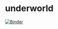 # underworld

[![Binder](https://mybinder.org/badge_logo.svg)](https://mybinder.org/v2/gh/Lnk2past/underworld/master)
